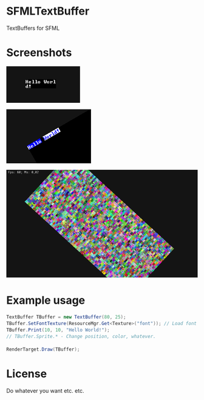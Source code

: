 # SFMLTextBuffer
TextBuffers for SFML

# Screenshots
![alt text](https://raw.githubusercontent.com/cartman300/SFMLTextBuffer/master/screenshots/a.png "Hello World!")

![alt text](https://raw.githubusercontent.com/cartman300/SFMLTextBuffer/master/screenshots/b.png "Colors")

![alt text](https://raw.githubusercontent.com/cartman300/SFMLTextBuffer/master/screenshots/c.png "More colors")

# Example usage
```csharp
TextBuffer TBuffer = new TextBuffer(80, 25);
TBuffer.SetFontTexture(ResourceMgr.Get<Texture>("font")); // Load font
TBuffer.Print(10, 10, "Hello World!");
// TBuffer.Sprite.* - Change position, color, whatever.

RenderTarget.Draw(TBuffer);
```

# License
Do whatever you want etc. etc.